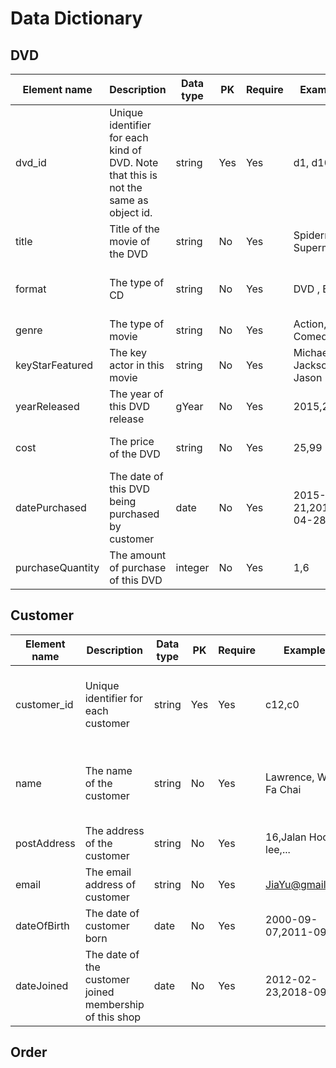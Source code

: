 # Data Dictionary
## DVD
| Element name     | Description                                                                          | Data type | PK  | Require | Examples                | Constraints                                               |
|------------------|--------------------------------------------------------------------------------------|-----------|-----|---------|-------------------------|-----------------------------------------------------------|
| dvd_id           | Unique identifier for each kind of DVD. Note that this is not the same as object id. | string    | Yes | Yes     | d1, d10                 | Must start with small letter 'd' and ends with an integer |
| title            | Title of the movie of the DVD                                                        | string    | No  | Yes     | Spiderman1, Superman    | No                                                        |
| format           | The type of CD                                                                       | string    | No  | Yes     | DVD , Bluray            | Must be DVD or Blueray only                               |
| genre            | The type of movie                                                                    | string    | No  | Yes     | Action, Comedy          | No                                                        |
| keyStarFeatured  | The key actor in this movie                                                          | string    | No  | Yes     | Michael Jackson, Jason  | Must be at least one actor                                |
| yearReleased     | The year of this DVD release                                                         | gYear     | No  | Yes     | 2015,2000               | No                                                        |
| cost             | The price of the DVD                                                                 | string    | No  | Yes     | 25,99                   | The minimum  cost is 1                                    |
| datePurchased    | The date of this DVD being purchased by customer                                     | date      | No  | Yes     | 2015-09-21,2017-04-28   | No                                                        |
| purchaseQuantity | The amount of purchase of this DVD                                                   | integer   | No  | Yes     | 1,6                     | The minimum value is 1                                    |
                                                   


## Customer
| Element name | Description                                             | Data type | PK  | Require | Examples               | Constraints                                               |
|--------------|---------------------------------------------------------|-----------|-----|---------|------------------------|-----------------------------------------------------------|
| customer_id  | Unique identifier for each customer                     | string    | Yes | Yes     | c12,c0                 | Must start with small letter 'c' and ends with an integer |
| name         | The name of the customer                                | string    | No  | Yes     | Lawrence, Wong Fa Chai | Cannot contain all weird symbol except for this 3 '. -    |
| postAddress  | The address of the customer                             | string    | No  | Yes     | 16,Jalan Hock lee,...  | No                                                        |
| email        | The email address of customer                           | string    | No  | Yes     | JiaYu@gmail.com        | No                                                        |
| dateOfBirth  | The date of customer born                               | date      | No  | Yes     | 2000-09-07,2011-09-11  | No                                                        |
| dateJoined   | The date of the customer joined membership of this shop | date      | No  | Yes     | 2012-02-23,2018-09-04  | No                                                        |

## Order
